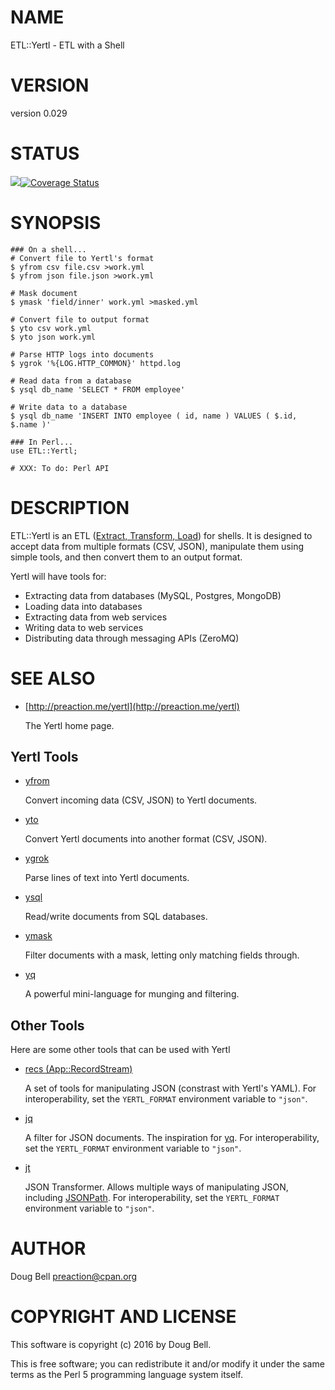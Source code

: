 # NAME

ETL::Yertl - ETL with a Shell

# VERSION

version 0.029

# STATUS

<a href="https://travis-ci.org/preaction/ETL-Yertl"><img src="https://travis-ci.org/preaction/ETL-Yertl.svg?branch=master"></a><a href="https://coveralls.io/r/preaction/ETL-Yertl"><img src="https://coveralls.io/repos/preaction/ETL-Yertl/badge.png" alt="Coverage Status" /></a>

# SYNOPSIS

    ### On a shell...
    # Convert file to Yertl's format
    $ yfrom csv file.csv >work.yml
    $ yfrom json file.json >work.yml

    # Mask document
    $ ymask 'field/inner' work.yml >masked.yml

    # Convert file to output format
    $ yto csv work.yml
    $ yto json work.yml

    # Parse HTTP logs into documents
    $ ygrok '%{LOG.HTTP_COMMON}' httpd.log

    # Read data from a database
    $ ysql db_name 'SELECT * FROM employee'

    # Write data to a database
    $ ysql db_name 'INSERT INTO employee ( id, name ) VALUES ( $.id, $.name )'

    ### In Perl...
    use ETL::Yertl;

    # XXX: To do: Perl API

# DESCRIPTION

ETL::Yertl is an ETL ([Extract, Transform,
Load](https://en.wikipedia.org/wiki/Extract,_transform,_load)) for shells. It is
designed to accept data from multiple formats (CSV, JSON), manipulate them
using simple tools, and then convert them to an output format.

Yertl will have tools for:

- Extracting data from databases (MySQL, Postgres, MongoDB)
- Loading data into databases
- Extracting data from web services
- Writing data to web services
- Distributing data through messaging APIs (ZeroMQ)

# SEE ALSO

- [http://preaction.me/yertl](http://preaction.me/yertl)

    The Yertl home page.

## Yertl Tools

- [yfrom](https://metacpan.org/pod/yfrom)

    Convert incoming data (CSV, JSON) to Yertl documents.

- [yto](https://metacpan.org/pod/yto)

    Convert Yertl documents into another format (CSV, JSON).

- [ygrok](https://metacpan.org/pod/ygrok)

    Parse lines of text into Yertl documents.

- [ysql](https://metacpan.org/pod/ysql)

    Read/write documents from SQL databases.

- [ymask](https://metacpan.org/pod/ymask)

    Filter documents with a mask, letting only matching fields through.

- [yq](https://metacpan.org/pod/yq)

    A powerful mini-language for munging and filtering.

## Other Tools

Here are some other tools that can be used with Yertl

- [recs (App::RecordStream)](https://metacpan.org/pod/App::RecordStream)

    A set of tools for manipulating JSON (constrast with Yertl's YAML). For
    interoperability, set the `YERTL_FORMAT` environment variable to
    `"json"`.

- [jq](http://stedolan.github.io/jq/)

    A filter for JSON documents. The inspiration for [yq](https://metacpan.org/pod/yq). For
    interoperability, set the `YERTL_FORMAT` environment variable to
    `"json"`.

- [jt](https://metacpan.org/pod/App::jt)

    JSON Transformer. Allows multiple ways of manipulating JSON, including
    [JSONPath](http://goessner.net/articles/JsonPath/). For interoperability,
    set the `YERTL_FORMAT` environment variable to `"json"`.

# AUTHOR

Doug Bell <preaction@cpan.org>

# COPYRIGHT AND LICENSE

This software is copyright (c) 2016 by Doug Bell.

This is free software; you can redistribute it and/or modify it under
the same terms as the Perl 5 programming language system itself.
